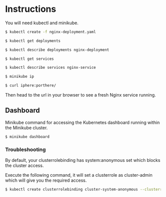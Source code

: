 # Instructions

You will need kubectl and minikube.

```bash
$ kubectl create -f nginx-deployment.yaml
```

```bash
$ kubectl get deployments
```

```bash
$ kubectl describe deployments nginx-deployment
```

```bash
$ kubectl get services
```

```bash
$ kubectl describe services nginx-service
```

```bash
$ minikube ip
```

```bash
$ curl iphere:porthere/
```

Then head to the url in your browser to see a fresh Nginx service running.

## Dashboard

Minikube command for accessing the Kubernetes dashboard running within the Minikube cluster.

```bash
$ minikube dashboard
```

### Troubleshooting

By default, your clusterrolebinding has system:anonymous set which blocks the cluster access.

Execute the following command, it will set a clusterrole as cluster-admin which will give you the required access.

```bash
$ kubectl create clusterrolebinding cluster-system-anonymous --clusterrole=cluster-admin --user=system:anonymous
```

